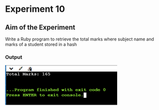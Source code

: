 # Experiment 10

## Aim of the Experiment
Write a Ruby program to retrieve the total marks where subject name and marks of a student
stored in a hash

### Output
![output](exp10.png)
